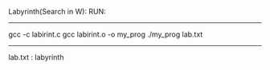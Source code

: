 Labyrinth(Search in W):
RUN:
___
gcc -c labirint.c 
gcc labirint.o -o my_prog 
./my_prog lab.txt
___
lab.txt : labyrinth
